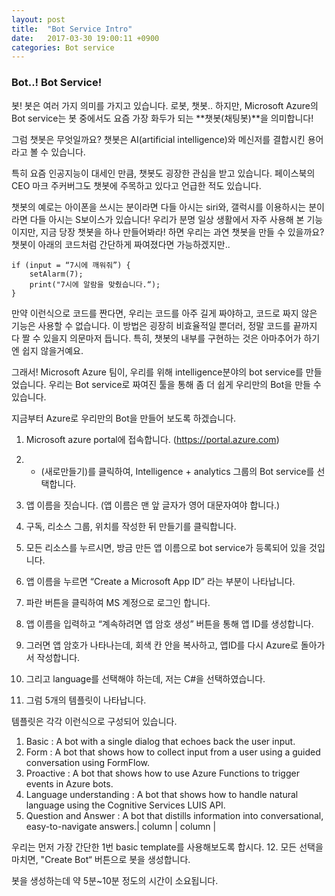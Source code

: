 ```yaml
---
layout: post
title:  "Bot Service Intro"
date:   2017-03-30 19:00:11 +0900
categories: Bot service
---
```


### Bot..! Bot Service!

봇! 봇은 여러 가지 의미를 가지고 있습니다. 로봇, 챗봇.. 하지만, Microsoft Azure의 Bot service는 봇 중에서도 요즘 가장 화두가 되는 **챗봇(채팅봇)**을 의미합니다!

그럼 챗봇은 무엇일까요? 챗봇은 AI(artificial intelligence)와 메신저를 결합시킨 용어라고 볼 수 있습니다.

특히 요즘 인공지능이 대세인 만큼, 챗봇도 굉장한 관심을 받고 있습니다. 페이스북의 CEO 마크 주커버그도 챗봇에 주목하고 있다고 언급한 적도 있습니다.

챗봇의 예로는 아이폰을 쓰시는 분이라면 다들 아시는 siri와, 갤럭시를 이용하시는 분이라면 다들 아시는 S보이스가 있습니다! 우리가 분명 일상 생활에서 자주 사용해 본 기능이지만, 지금 당장 챗봇을 하나 만들어봐라! 하면 우리는 과연 챗봇을 만들 수 있을까요?
챗봇이 아래의 코드처럼 간단하게 짜여졌다면 가능하겠지만..

```
if (input = “7시에 깨워줘”) {
	setAlarm(7);
	print("7시에 알람을 맞췄습니다.“);
}
```

만약 이런식으로 코드를 짠다면, 우리는 코드를 아주 길게 짜야하고, 코드로 짜지 않은 기능은 사용할 수 없습니다. 이 방법은 굉장히 비효율적일 뿐더러, 정말 코드를 끝까지 다 짤 수 있을지 의문마저 듭니다. 특히, 챗봇의 내부를 구현하는 것은 아마추어가 하기엔 쉽지 않을거예요.

그래서! Microsoft Azure 팀이, 우리를 위해 intelligence분야의 bot service를 만들었습니다. 우리는 Bot service로 짜여진 툴을 통해 좀 더 쉽게 우리만의 Bot을 만들 수 있습니다.

지금부터 Azure로 우리만의 Bot을 만들어 보도록 하겠습니다.

1. Microsoft azure portal에 접속합니다. (https://portal.azure.com)
2. + (새로만들기)를 클릭하여, Intelligence + analytics 그룹의 Bot service를 선택합니다.
3. 앱 이름을 짓습니다. (앱 이름은 맨 앞 글자가 영어 대문자여야 합니다.)
4. 구독, 리소스 그룹, 위치를 작성한 뒤 만들기를 클릭합니다.
5. 모든 리소스를 누르시면, 방금 만든 앱 이름으로 bot service가 등록되어 있을 것입니다.
6. 앱 이름을 누르면 “Create a Microsoft App ID” 라는 부분이 나타납니다.

7. 파란 버튼을 클릭하여 MS 계정으로 로그인 합니다.
8. 앱 이름을 입력하고 “계속하려면 앱 암호 생성” 버튼을 통해 앱 ID를 생성합니다.
9. 그러면 앱 암호가 나타나는데, 회색 칸 안을 복사하고, 앱ID를 다시 Azure로 돌아가서 작성합니다.
10. 그리고 language를 선택해야 하는데, 저는 C#을 선택하였습니다.
11. 그럼 5개의 템플릿이 나타납니다.

템플릿은 각각 이런식으로 구성되어 있습니다.


1. Basic : A bot with a single dialog that echoes back the user input.
2. Form : A bot that shows how to collect input from a user using a guided conversation using FormFlow.
3. Proactive : A bot that shows how to use Azure Functions to trigger events in Azure bots.
4. Language understanding : A bot that shows how to handle natural language using the Cognitive Services LUIS API.
5. Question and Answer : A bot that distills information into conversational, easy-to-navigate answers.| column | column |


우리는 먼저 가장 간단한 1번 basic template를 사용해보도록 합시다.
12. 모든 선택을 마치면, "Create Bot“ 버튼으로 봇을 생성합니다.

봇을 생성하는데 약 5분~10분 정도의 시간이 소요됩니다.